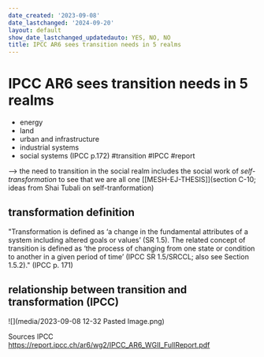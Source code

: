 ```yaml
---
date_created: '2023-09-08'
date_lastchanged: '2024-09-20'
layout: default
show_date_lastchanged_updatedauto: YES, NO, NO
title: IPCC AR6 sees transition needs in 5 realms
---
```


# IPCC AR6 sees transition needs in 5 realms
- energy
- land
- urban and infrastructure
- industrial systems
- social systems
(IPCC p.172)
#transition #IPCC #report 

--> the need to transition in the social realm includes the social work of *self-transformation* to see that we are all one [[MESH-EJ-THESIS]](section C-10; ideas from Shai Tubali on self-tranformation)

## transformation definition
"Transformation is defined as ‘a change in the fundamental attributes of a system including altered goals or values’ (SR 1.5). The related concept of transition is defined as ‘the process of changing from one state or condition to another in a given period of time’ (IPCC SR 1.5/SRCCL; also see Section 1.5.2)." (IPCC p. 171)

## relationship between transition and transformation (IPCC)
![](media/2023-09-08 12-32 Pasted Image.png)


Sources
IPCC https://report.ipcc.ch/ar6/wg2/IPCC_AR6_WGII_FullReport.pdf